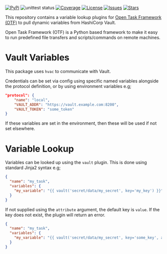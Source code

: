 [![PyPi](https://img.shields.io/pypi/v/otf-addons-vault.svg)](https://pypi.org/project/otf-addons-vault/)
![unittest status](https://github.com/adammcdonagh/otf-addons-vault/actions/workflows/test.yml/badge.svg)
[![Coverage](https://img.shields.io/codecov/c/github/adammcdonagh/otf-addons-vault.svg)](https://codecov.io/gh/adammcdonagh/otf-addons-vault)
[![License](https://img.shields.io/github/license/adammcdonagh/otf-addons-vault.svg)](https://github.com/adammcdonagh/otf-addons-vault/blob/master/LICENSE)
[![Issues](https://img.shields.io/github/issues/adammcdonagh/otf-addons-vault.svg)](https://github.com/adammcdonagh/otf-addons-vault/issues)
[![Stars](https://img.shields.io/github/stars/adammcdonagh/otf-addons-vault.svg)](https://github.com/adammcdonagh/otf-addons-vault/stargazers)

This repository contains a variable lookup plugins for [Open Task Framework (OTF)](https://github.com/adammcdonagh/open-task-framework) to pull dynamic variables from HashiCorp Vault.

Open Task Framework (OTF) is a Python based framework to make it easy to run predefined file transfers and scripts/commands on remote machines.

# Vault Variables

This package uses `hvac` to communicate with Vault.

Credentials can be set via config using specific named variables alongside the protocol definition, or by using environment variables e.g;

```json
"protocol": {
    "name": "local",
    "VAULT_ADDR": "https://vault.example.com:8200",
    "VAULT_TOKEN": "some_token"
}
```

If these variables are set in the environment, then these will be used if not set elsewhere.

# Variable Lookup

Variables can be looked up using the `vault` plugin. This is done using standard Jinja2 syntax e.g;

```json
{
  "name": "my_task",
  "variables": {
    "my_variable": "{{ vault('secret/data/my_secret', key='my_key') }}"
  }
}
```

If not supplied using the `attribute` argument, the default key is `value`. If the key does not exist, the plugin will return an error.

```json
{
  "name": "my_task",
  "variables": {
    "my_variable": "{{ vault('secret/data/my_secret', key='some_key', attribute='password') }}"
  }
}
```
